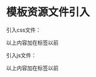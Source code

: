 # 模板资源文件引入

引入css文件：

<!-- 引入simpleboot库,此文件必须引入-->
<link href="__TMPL__Public/simpleboot/themes/simplebootx/theme.min.css" rel="stylesheet">

<!-- 引入simpleboot responsive库,此文件可选择引入，用于支持多屏幕响应-->
<link href="__TMPL__Public/simpleboot/bootstrap/css/bootstrap-responsive.min.css" rel="stylesheet">

<!-- 引入奥森图标库,此文件可选择引入，用于支持字体图标，用法见http://www.thinkcmf.com/font-->
<link href="__TMPL__Public/simpleboot/font-awesome/4.4.0/css/font-awesome.min.css"  rel="stylesheet" type="text/css">

<!-- 引入奥森图标ie7支持库,此文件可选择引入，用于支持IE7字体图标，用法见http://www.thinkcmf.com/font-->
<!--[if IE 7]>
 <link rel="stylesheet" href="__TMPL__Public/simpleboot/font-awesome/4.4.0/css/font-awesome-ie7.min.css">
<![endif]-->

<!-- 引入自定义css库，用户可加入自己的css组件-->
<link href="__TMPL__Public/css/style.css" rel="stylesheet">
以上内容加在</head>标签以前



引入js文件：

<script type="text/javascript">
//全局变量,必须加入
var GV = {
    DIMAUB: "__ROOT__/",
    JS_ROOT: "public/js/"
};
</script>
<!-- 引入jquery-->
<script src="__PUBLIC__/js/jquery.js"></script>

<!-- 引入wind库，用于js异步加载-->
<script src="__PUBLIC__/js/wind.js"></script>

<!-- 引入bootstrap库，包含bootstrap各种组件-->
<script src="__TMPL__Public/simpleboot/bootstrap/js/bootstrap.min.js"></script>

<!-- 引入ThinkCMF前端库，包含ThinkCMF各种组件，方法，如评论，赞等-->
<script src="__PUBLIC__/js/frontend.js"></script>
以上内容加在</body>标签以前